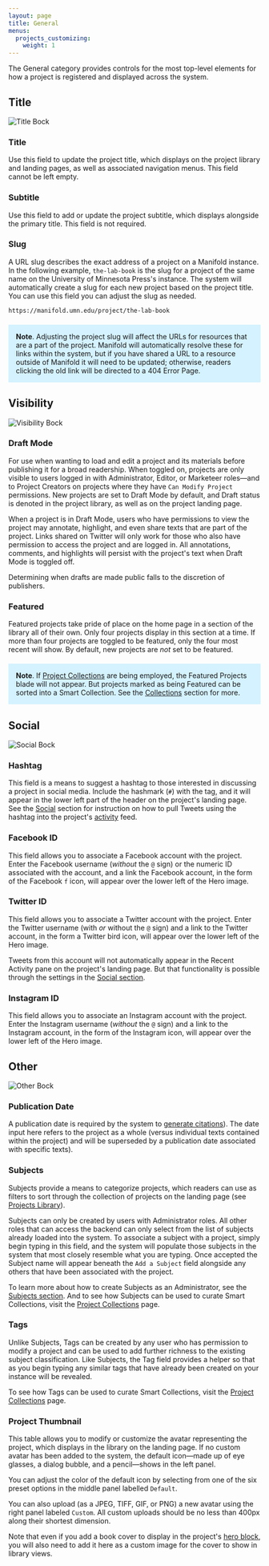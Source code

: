 ```yaml
---
layout: page
title: General
menus:
  projects_customizing:
    weight: 1
---
```

The General category provides controls for the most top-level elements for how a project is registered and displayed across the system.

## Title

![Title Bock](/docs/assets/projects/title-block.png)

### Title

Use this field to update the project title, which displays on the project library and landing pages, as well as associated navigation menus. This field cannot be left empty.

### Subtitle

Use this field to add or update the project subtitle, which displays alongside the primary title. This field is not required.

### Slug

A URL slug describes the exact address of a project on a Manifold instance. In the following example, `the-lab-book` is the slug for a project of the same name on the University of Minnesota Press's instance. The system will automatically create a slug for each new project based on the project title. You can use this field you can adjust the slug as needed.

```html
https://manifold.umn.edu/project/the-lab-book
```

<div style="background: #d4f2ff; margin: 20px 0; padding: 15px;">
<strong>Note</strong>. Adjusting the project slug will affect the URLs for resources that are a part of the project. Manifold will automatically resolve these for links within the system, but if you have shared a URL to a resource outside of Manifold it will need to be updated; otherwise, readers clicking the old link will be directed to a 404 Error Page.
</div>

## Visibility

![Visibility Bock](/docs/assets/projects/visibility-block.png)

### Draft Mode

For use when wanting to load and edit a project and its materials before publishing it for a broad readership. When toggled on, projects are only visible to users logged in with Administrator, Editor, or Marketeer roles—and to Project Creators on projects where they have `Can Modify Project` permissions. New projects are set to Draft Mode by default, and Draft status is denoted in the project library, as well as on the project landing page.

When a project is in Draft Mode, users who have permissions to view the project may annotate, highlight, and even share texts that are part of the project. Links shared on Twitter will only work for those who also have permission to access the project and are logged in. All annotations, comments, and highlights will persist with the project's text when Draft Mode is toggled off.

Determining when drafts are made public falls to the discretion of publishers.

<a name="featured"></a>
### Featured

Featured projects take pride of place on the home page in a section of the library all of their own. Only four projects display in this section at a time. If more than four projects are toggled to be featured, only the four most recent will show. By default, new projects are *not* set to be featured.

<div style="background: #d4f2ff; margin: 20px 0; padding: 15px;">
<strong>Note</strong>. If <a href="/docs/projects/collections.html">Project Collections</a> are being employed, the Featured Projects blade will not appear. But projects marked as being Featured can be sorted into a Smart Collection. See the <a href="/docs/projects/collections.html#smart-collections">Collections</a> section for more.
</div>

## Social

![Social Bock](/docs/assets/projects/social-block.png)

### Hashtag

This field is a means to suggest a hashtag to those interested in discussing a project in social media. Include the hashmark (`#`) with the tag, and it will appear in the lower left part of the header on the project's landing page. See the [Social](/docs/projects/customizing/social.html) section for instruction on how to pull Tweets using the hashtag into the project's [activity](/docs/projects/customizing/activity.html) feed.

### Facebook ID

This field allows you to associate a Facebook account with the project. Enter the Facebook username (*without* the `@` sign) or the numeric ID associated with the account, and a link the Facebook account, in the form of the Facebook `f` icon, will appear over the lower left of the Hero image.

### Twitter ID

This field allows you to associate a Twitter account with the project. Enter the Twitter username (with *or* without the `@` sign) and a link to the Twitter account, in the form a Twitter bird icon, will appear over the lower left of the Hero image.

Tweets from this account will not automatically appear in the Recent Activity pane on the project's landing page. But that functionality is possible through the settings in the [Social section](/docs/projects/customizing/social.html).

### Instagram ID

This field allows you to associate an Instagram account with the project. Enter the Instagram username (*without* the `@` sign) and a link to the Instagram account, in the form of the Instagram icon, will appear over the lower left of the Hero image.

## Other

![Other Bock](/docs/assets/projects/other-block.png)

### Publication Date

A publication date is required by the system to [generate citations](/docs/reading/sharing.html)). The date input here refers to the project as a whole (versus individual texts contained within the project) and will be superseded by a publication date associated with specific texts).

<a name="subjects"></a>
### Subjects

Subjects provide a means to categorize projects, which readers can use as filters to sort through the collection of projects on the landing page (see [Projects Library](/docs/reading/library.html)).

Subjects can only be created by users with Administrator roles. All other roles that can access the backend can only select from the list of subjects already loaded into the system. To associate a subject with a project, simply begin typing in this field, and the system will populate those subjects in the system that most closely resemble what you are typing. Once accepted the Subject name will appear beneath the `Add a Subject` field alongside any others that have been associated with the project.

To learn more about how to create Subjects as an Administrator, see the [Subjects section](/docs/customizing/settings.html#subjects). And to see how Subjects can be used to curate Smart Collections, visit the [Project Collections](/docs/projects/collections.html#smart-collections) page.

<a name="tags"></a>
### Tags

Unlike Subjects, Tags can be created by any user who has permission to modify a project and can be used to add further richness to the existing subject classification. Like Subjects, the Tag field provides a helper so that as you begin typing any similar tags that have already been created on your instance will be revealed.

To see how Tags can be used to curate Smart Collections, visit the [Project Collections](/docs/projects/collections.html#smart-collections) page.

<a name="thumbnail"></a>
### Project Thumbnail

This table allows you to modify or customize the avatar representing the project, which displays in the library on the landing page. If no custom avatar has been added to the system, the default icon—made up of eye glasses, a dialog bubble, and a pencil—shows in the left panel.

You can adjust the color of the default icon by selecting from one of the six preset options in the middle panel labelled `Default`.

You can also upload (as a JPEG, TIFF, GIF, or PNG) a new avatar using the right panel labeled `Custom`. All custom uploads should be no less than 400px along their shortest dimension.

Note that even if you add a book cover to display in the project's [hero block](/docs/projects/customizing/layout.html), you will also need to add it here as a custom image for the cover to show in library views.
